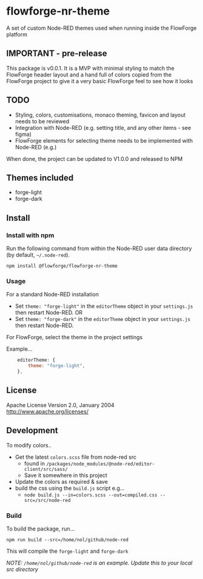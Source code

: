 # flowforge-nr-theme
A set of custom Node-RED themes used when running inside the FlowForge platform

## IMPORTANT - pre-release

This package is v0.0.1. It is a MVP with minimal styling to match the FlowForge header layout
and a hand full of colors copied from the FlowForge project to give it a very basic FlowForge
feel to see how it looks

## TODO

* Styling, colors, customisations, monaco theming, favicon and layout needs to be reviewed
* Integration with Node-RED (e.g. setting title, and any other items - see figma)
* FlowForge elements for selecting theme needs to be implemented with Node-RED (e.g.)

When done, the project can be updated to V1.0.0 and released to NPM


## Themes included

* forge-light
* forge-dark


## Install

### Install with npm

Run the following command from within the Node-RED user data directory (by default, `~/.node-red`).

```shell
npm install @flowforge/flowforge-nr-theme
```

### Usage

For a standard Node-RED installation 
* Set `theme: "forge-light"` in the `editorTheme` object in your `settings.js` then restart Node-RED.
OR
* Set `theme: "forge-dark"`  in the `editorTheme` object in your `settings.js` then restart Node-RED.

For FlowForge, select the theme in the project settings

Example...

```js
    editorTheme: {
        theme: "forge-light",
    },
```

## License
Apache License
Version 2.0, January 2004
http://www.apache.org/licenses/

## Development

To modify colors..
* Get the latest `colors.scss` file from node-red src
  * found in `/packages/node_modules/@node-red/editor-client/src/sass/`
  * Save it somewhere in this project
* Update the colors as required & save
* build the css using the `build.js` script e.g...
  * `node build.js --in=colors.scss --out=compiled.css --src=/src/node-red`

### Build

To build the package, run...

    npm run build --src=/home/nol/github/node-red

This will compile the `forge-light` and `forge-dark`

*NOTE: `/home/nol/github/node-red` is an example. Update this to your local src directory*